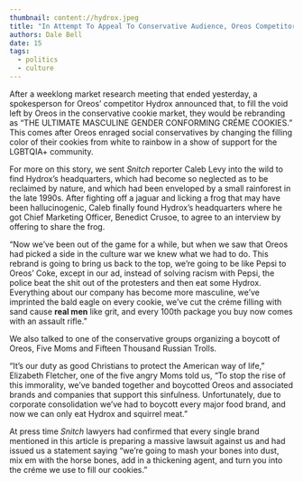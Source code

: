 ```yaml
---
thumbnail: content://hydrox.jpeg
title: "In Attempt To Appeal To Conservative Audience, Oreos Competitor Hydrox Rebrands As \"Masculine Gender Conforming Créme Cookies\""
authors: Dale Bell
date: 15
tags:
  - politics
  - culture
---
```


After a weeklong market research meeting that ended yesterday, a spokesperson for Oreos’ competitor Hydrox announced that, to fill the void left by Oreos in the conservative cookie market, they would be rebranding as “THE ULTIMATE MASCULINE GENDER CONFORMING CRÉME COOKIES.” This comes after Oreos enraged social conservatives by changing the filling color of their cookies from white to rainbow in a show of support for the LGBTQIA+ community. 

For more on this story, we sent *Snitch* reporter Caleb Levy into the wild to find Hydrox’s headquarters, which had become so neglected as to be reclaimed by nature, and which had been enveloped by a small rainforest in the late 1990s. After fighting off a jaguar and licking a frog that may have been hallucinogenic, Caleb finally found Hydrox’s headquarters where he got Chief Marketing Officer, Benedict Crusoe, to agree to an interview by offering to share the frog.

“Now we’ve been out of the game for a while, but when we saw that Oreos had picked a side in the culture war we knew what we had to do. This rebrand is going to bring us back to the top, we’re going to be like Pepsi to Oreos’ Coke, except in our ad, instead of solving racism with Pepsi, the police beat the shit out of the protesters and then eat some Hydrox. Everything about our company has become more masculine, we’ve imprinted the bald eagle on every cookie, we’ve cut the créme filling with sand cause **real men** like grit, and every 100th package you buy now comes with an assault rifle.”

We also talked to one of the conservative groups organizing a boycott of Oreos, Five Moms and Fifteen Thousand Russian Trolls.

“It’s our duty as good Christians to protect the American way of life,” Elizabeth Fletcher, one of the five angry Moms told us, “To stop the rise of this immorality, we’ve banded together and boycotted Oreos and associated brands and companies that support this sinfulness. Unfortunately, due to corporate consolidation we’ve had to boycott every major food brand, and now we can only eat Hydrox and squirrel meat.”

At press time *Snitch* lawyers had confirmed that every single brand mentioned in this article is preparing a massive lawsuit against us and had issued us a statement saying “we’re going to mash your bones into dust, mix em with the horse bones, add in a thickening agent, and turn you into the créme we use to fill our cookies.”